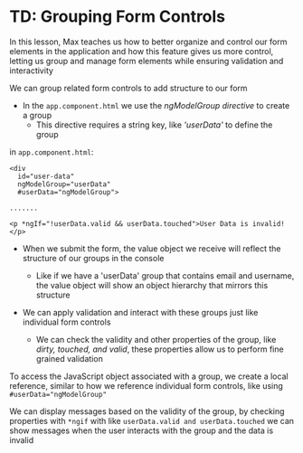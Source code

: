 # TD: Grouping Form Controls

In this lesson, Max teaches us how to better organize and control our form elements in the application and how this feature gives us more control, letting us group and manage form elements while ensuring validation and interactivity

We can group related form controls to add structure to our form

- In the `app.component.html` we use the _ngModelGroup directive_ to create a group
  - This directive requires a string key, like _'userData'_ to define the group

in `app.component.html`:

```
<div
  id="user-data"
  ngModelGroup="userData"
  #userData="ngModelGroup">

.......

<p *ngIf="!userData.valid && userData.touched">User Data is invalid!</p>
```

- When we submit the form, the value object we receive will reflect the structure of our groups in the console

  - Like if we have a 'userData' group that contains email and username, the value object will show an object hierarchy that mirrors this structure

- We can apply validation and interact with these groups just like individual form controls
  - We can check the validity and other properties of the group, like _dirty, touched, and valid_, these properties allow us to perform fine grained validation

To access the JavaScript object associated with a group, we create a local reference, similar to how we reference individual form controls, like using `#userData="ngModelGroup"`

We can display messages based on the validity of the group, by checking properties with `*ngif` with like `userData.valid and userData.touched` we can show messages when the user interacts with the group and the data is invalid
